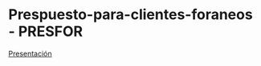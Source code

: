 # Prespuesto-para-clientes-foraneos - PRESFOR 
[Presentación](https://youtu.be/KTNQ7jtTEo4?si=Gb-UdMQLGbCXYbxe)


